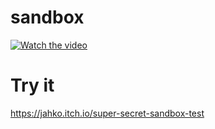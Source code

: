 # sandbox
[![Watch the video](https://img.youtube.com/vi/Xvri9_hhfrI/maxresdefault.jpg)](https://youtu.be/Xvri9_hhfrI)


# Try it
https://jahko.itch.io/super-secret-sandbox-test

